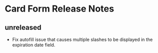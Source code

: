 # Card Form Release Notes

## unreleased

* Fix autofill issue that causes multiple slashes to be displayed in the expiration date field.

